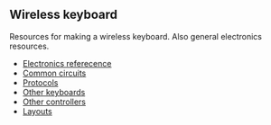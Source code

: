 ## Wireless keyboard

Resources for making a wireless keyboard.
Also general electronics resources.

- [Electronics referecence](electronics/electronics.md)
- [Common circuits](electronics/common_circuits.md)
- [Protocols](electronics/protocols.md)
- [Other keyboards](other_builds/other_builds.md)
- [Other controllers](other_builds/other_controllers.md)
- [Layouts](other_builds/other_layouts.md)